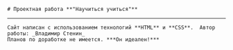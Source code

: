     # Проектная работа **"Научиться учиться"**
------
    Сайт написан с использованием технологий **HTML** и **CSS**.  Автор работы: _Владимир Стенин_
    Планов по доработке не имеется. ***Он идеален!***
